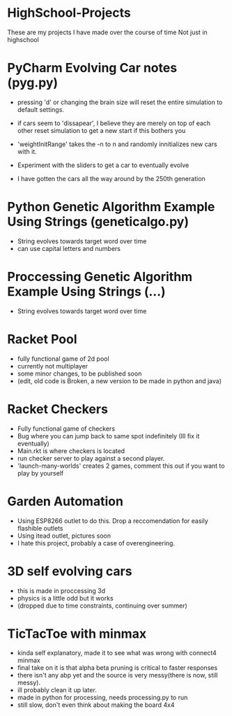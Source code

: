 # HighSchool-Projects
These are my projects I have made over the course of time
Not just in highschool


# PyCharm Evolving Car notes (pyg.py)

- pressing 'd' or changing the brain size will reset the entire simulation to default settings.

- if cars seem to 'dissapear', I believe they are merely on top of each other reset simulation to get a new start if this bothers you

- 'weightInitRange' takes the -n to n and randomly innitializes new cars with it.

- Experiment with the sliders to get a car to eventually evolve

- I have gotten the cars all the way around by the 250th generation

# Python Genetic Algorithm Example Using Strings (geneticalgo.py)
- String evolves towards target word over time
- can use capital letters and numbers

# Proccessing Genetic Algorithm Example Using Strings (...)
- String evolves towards target word over time

# Racket Pool
- fully functional game of 2d pool
- currently not multiplayer
- some minor changes, to be published soon
- (edit, old code is Broken, a new version to be made in python and java)

# Racket Checkers
- Fully functional game of checkers
- Bug where you can jump back to same spot indefinitely (Ill fix it eventually)
- Main.rkt is where checkers is located
- run checker server to play against a second player.
- 'launch-many-worlds' creates 2 games, comment this out if you want to play by yourself

# Garden Automation
- Using ESP8266 outlet to do this. Drop a reccomendation for easily flashible outlets
- Using itead outlet, pictures soon
- I hate this project, probably a case of overengineering.


# 3D self evolving cars
- this is made in proccessing 3d
- physics is a little odd but it works
- (dropped due to time constraints, continuing over summer)



# TicTacToe with minmax
- kinda self explanatory, made it to see what was wrong with connect4 minmax
- final take on it is that alpha beta pruning is critical to faster responses
- there isn't any abp yet and the source is very messy(there is now, still messy). 
- ill probably clean it up later.
- made in python for processing, needs processing.py to run
- still slow, don't even think about making the board 4x4



